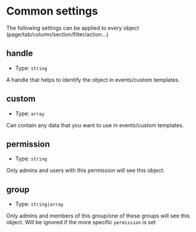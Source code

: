 # Common settings

The following settings can be applied to every object (page/tab/column/section/filter/action...)

## handle 

* Type: `string` 

A handle that helps to identify the object in events/custom templates.

## custom  

* Type: `array` 

Can contain any data that you want to use in events/custom templates.

## permission 

* Type: `string` 

Only admins and users with this permission will see this object.

## group 

* Type: `string|array`

Only admins and members of this group/one of these groups will see this object. Will be ignored if the more specific `permission` is set

